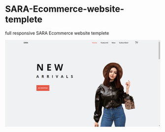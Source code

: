 # SARA-Ecommerce-website-templete
full responsive SARA Ecommerce website templete
<div align="center">
    <img src="image.png" width="900px"</img> 
</div>
